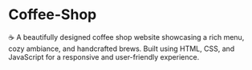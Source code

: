 # Coffee-Shop
☕ A beautifully designed coffee shop website showcasing a rich menu, cozy ambiance, and handcrafted brews. Built using HTML, CSS, and JavaScript for a responsive and user-friendly experience.
